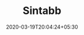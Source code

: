 ---
title: "Sintabb"
image: /images/business_cards/Business_card_SINTAB_back.jpg
tags: ["bcards"]
date: 2020-03-19T20:04:24+05:30
draft: false
---